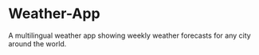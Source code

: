 # Weather-App
A multilingual weather app showing weekly weather forecasts for any city around the world.
